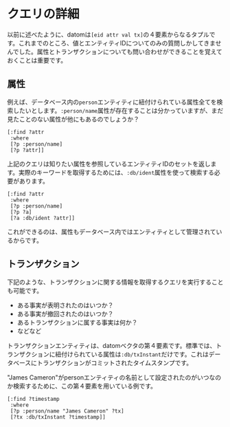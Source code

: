 # クエリの詳細

以前に述べたように、datomは`[eid attr val tx]`の４要素からなるタプルです。これまでのところ、値とエンティティIDについてのみの質問しかしてきませんでした。属性とトランザクションについても問い合わせができることを覚えておくことは重要です。

## 属性

例えば、データベース内の`person`エンティティに紐付けられている属性全てを検索したいとします。`:person/name`属性が存在することは分かっていますが、まだ見たことのない属性が他にもあるのでしょうか？

    [:find ?attr
     :where 
     [?p :person/name]
     [?p ?attr]]

上記のクエリは知りたい属性を参照しているエンティティIDのセットを返します。実際のキーワードを取得するためには、`:db/ident`属性を使って検索する必要があります。

    [:find ?attr
     :where
     [?p :person/name]
     [?p ?a]
     [?a :db/ident ?attr]]

これができるのは、属性もデータベース内ではエンティティとして管理されているからです。

## トランザクション

下記のような、トランザクションに関する情報を取得するクエリを実行することも可能です。

* ある事実が表明されたのはいつか？
* ある事実が撤回されたのはいつか？
* あるトランザクションに属する事実は何か？
* などなど

トランザクションエンティティは、datomベクタの第４要素です。標準では、トランザクションに紐付けられている属性は`:db/txInstant`だけです。これはデータベースにトランザクションがコミットされたタイムスタンプです。

"James Cameron"がpersonエンティティの名前として設定されたのがいつなのか検索するために、この第４要素を用いている例です。

    [:find ?timestamp
     :where
     [?p :person/name "James Cameron" ?tx]
     [?tx :db/txInstant ?timestamp]]
     
